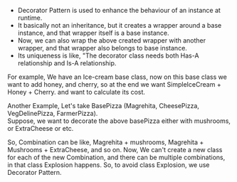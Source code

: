 - Decorator Pattern is used to enhance the behaviour of an instance at runtime.
- It basically not an inheritance, but it creates a wrapper around a base instance, and that wrapper itself is a 
  base instance.
- Now, we can also wrap the above created wrapper with another wrapper, and that wrapper also belongs to base instance.
- Its uniqueness is like, "The decorator class needs both Has-A relationship and Is-A relationship.

For example, We have an Ice-cream base class, now on this base class we want to add honey, and cherry, so at the end we want SimpleIceCream + Honey + Cherry. and want to calculate its cost.

Another Example, Let's take BasePizza (Magrehita, CheesePizza, VegDelinePizza, FarmerPizza).  
Suppose, we want to decorate the above basePizza either with mushrooms, or ExtraCheese or etc.

So, Combination can be like, Magrehita + mushrooms, Magrehita + Mushrooms + ExtraCheese, and so on.
Now, We can't create a new class for each of the new Combination, and there can be multiple combinations, in that class Explosion happens.
So, to avoid class Explosion, we use Decorator Pattern.
